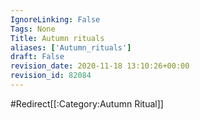 ```yaml
---
IgnoreLinking: False
Tags: None
Title: Autumn rituals
aliases: ['Autumn_rituals']
draft: False
revision_date: 2020-11-18 13:10:26+00:00
revision_id: 82084
---
```


#Redirect[[:Category:Autumn Ritual]]